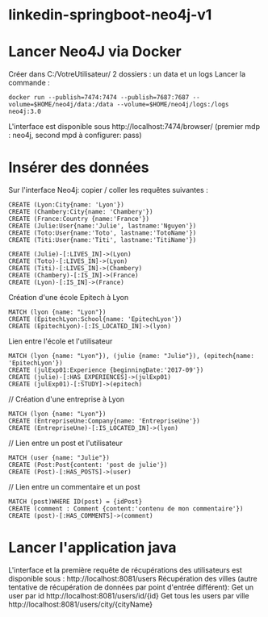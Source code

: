 # linkedin-springboot-neo4j-v1

#  Lancer Neo4J via Docker
Créer dans C:/VotreUtilisateur/ 2 dossiers : un data et un logs
Lancer la commande : 
```
docker run --publish=7474:7474 --publish=7687:7687 --volume=$HOME/neo4j/data:/data --volume=$HOME/neo4j/logs:/logs neo4j:3.0
```

L'interface est disponible sous http://localhost:7474/browser/
(premier mdp : neo4j, second mpd à configurer: pass)

# Insérer des données
Sur l'interface Neo4j: copier / coller les requêtes suivantes : 
```
CREATE (Lyon:City{name: 'Lyon'})
CREATE (Chambery:City{name: 'Chambery'})
CREATE (France:Country {name:'France'})
CREATE (Julie:User{name:'Julie', lastname:'Nguyen'})
CREATE (Toto:User{name:'Toto', lastname:'TotoName'})
CREATE (Titi:User{name:'Titi', lastname:'TitiName'})

CREATE (Julie)-[:LIVES_IN]->(Lyon)
CREATE (Toto)-[:LIVES_IN]->(Lyon)
CREATE (Titi)-[:LIVES_IN]->(Chambery)
CREATE (Chambery)-[:IS_IN]->(France)
CREATE (Lyon)-[:IS_IN]->(France)
```

Création d'une école Epitech à Lyon
```
MATCH (lyon {name: "Lyon"})
CREATE (EpitechLyon:School{name: 'EpitechLyon'})
CREATE (EpitechLyon)-[:IS_LOCATED_IN]->(lyon)
```

Lien entre l'école et l'utilisateur
```
MATCH (lyon {name: "Lyon"}), (julie {name: "Julie"}), (epitech{name: 'EpitechLyon'})
CREATE (julExp01:Experience {beginningDate:'2017-09'})
CREATE (julie)-[:HAS_EXPERIENCES]->(julExp01)
CREATE (julExp01)-[:STUDY]->(epitech)
```

// Création d'une entreprise à Lyon
```
MATCH (lyon {name: "Lyon"})
CREATE (EntrepriseUne:Company{name: 'EntrepriseUne'})
CREATE (EntrepriseUne)-[:IS_LOCATED_IN]->(lyon)
```

// Lien entre un post et l'utilisateur
```
MATCH (user {name: "Julie"})
CREATE (Post:Post{content: 'post de julie'})
CREATE (Post)-[:HAS_POSTS]->(user)
```

// Lien entre un commentaire et un post
```
MATCH (post)WHERE ID(post) = {idPost}
CREATE (comment : Comment {content:'contenu de mon commentaire'})
CREATE (post)-[:HAS_COMMENTS]->(comment)
```

# Lancer l'application java
L'interface et la première requête de récupérations des utilisateurs est disponible sous : 
http://localhost:8081/users
Récupération des villes (autre tentative de récupération de données par point d'entrée différent):
Get un user par id
http://localhost:8081/users/id/{id}
Get tous les users par ville
http://localhost:8081/users/city/{cityName}



